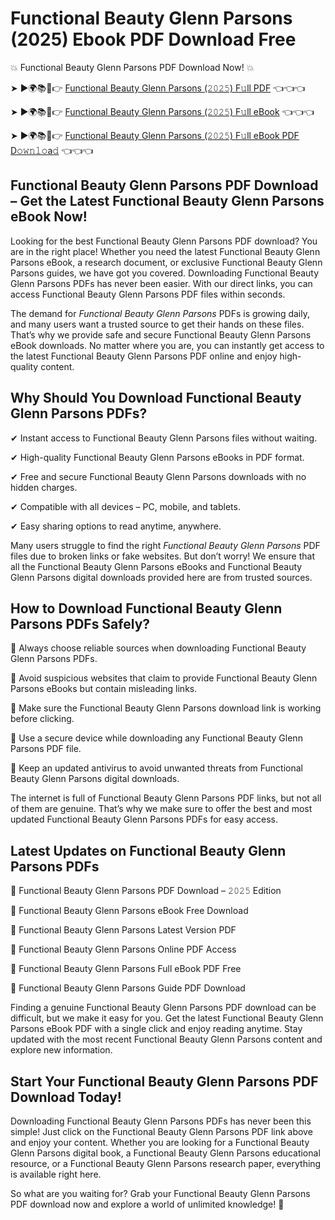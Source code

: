 # Functional Beauty Glenn Parsons (2025) Ebook PDF Download Free

💥 Functional Beauty Glenn Parsons PDF Download Now! 💥

➤ ►🌍📚📱👉 [Functional Beauty Glenn Parsons (𝟸𝟶𝟸𝟻) F𝚞ll PDF](https://getpdf.xyz/functional-beauty-glenn-parsons) 👈👈👈


➤ ►🌍📚📱👉 [Functional Beauty Glenn Parsons (𝟸𝟶𝟸𝟻) F𝚞ll eBook](https://getpdf.xyz/functional-beauty-glenn-parsons) 👈👈👈


➤ ►🌍📚📱👉 [Functional Beauty Glenn Parsons (𝟸𝟶𝟸𝟻) F𝚞ll eBook PDF D𝚘𝚠𝚗𝚕𝚘a𝚍](https://getpdf.xyz/functional-beauty-glenn-parsons) 👈👈👈


## Functional Beauty Glenn Parsons PDF Download – Get the Latest Functional Beauty Glenn Parsons eBook Now!

Looking for the best Functional Beauty Glenn Parsons PDF download? You are in the right place! Whether you need the latest Functional Beauty Glenn Parsons eBook, a research document, or exclusive Functional Beauty Glenn Parsons guides, we have got you covered. Downloading Functional Beauty Glenn Parsons PDFs has never been easier. With our direct links, you can access Functional Beauty Glenn Parsons PDF files within seconds.

The demand for *Functional Beauty Glenn Parsons* PDFs is growing daily, and many users want a trusted source to get their hands on these files. That’s why we provide safe and secure Functional Beauty Glenn Parsons eBook downloads. No matter where you are, you can instantly get access to the latest Functional Beauty Glenn Parsons PDF online and enjoy high-quality content.

## Why Should You Download Functional Beauty Glenn Parsons PDFs?

✔ Instant access to Functional Beauty Glenn Parsons files without waiting.

✔ High-quality Functional Beauty Glenn Parsons eBooks in PDF format.

✔ Free and secure Functional Beauty Glenn Parsons downloads with no hidden charges.

✔ Compatible with all devices – PC, mobile, and tablets.

✔ Easy sharing options to read anytime, anywhere.

Many users struggle to find the right *Functional Beauty Glenn Parsons* PDF files due to broken links or fake websites. But don’t worry! We ensure that all the Functional Beauty Glenn Parsons eBooks and Functional Beauty Glenn Parsons digital downloads provided here are from trusted sources.

## How to Download Functional Beauty Glenn Parsons PDFs Safely?

📌 Always choose reliable sources when downloading Functional Beauty Glenn Parsons PDFs.

📌 Avoid suspicious websites that claim to provide Functional Beauty Glenn Parsons eBooks but contain misleading links.

📌 Make sure the Functional Beauty Glenn Parsons download link is working before clicking.

📌 Use a secure device while downloading any Functional Beauty Glenn Parsons PDF file.

📌 Keep an updated antivirus to avoid unwanted threats from Functional Beauty Glenn Parsons digital downloads.

The internet is full of Functional Beauty Glenn Parsons PDF links, but not all of them are genuine. That’s why we make sure to offer the best and most updated Functional Beauty Glenn Parsons PDFs for easy access.

## Latest Updates on Functional Beauty Glenn Parsons PDFs

🔹 Functional Beauty Glenn Parsons PDF Download – 𝟸𝟶𝟸𝟻 Edition

🔹 Functional Beauty Glenn Parsons eBook Free Download

🔹 Functional Beauty Glenn Parsons Latest Version PDF

🔹 Functional Beauty Glenn Parsons Online PDF Access

🔹 Functional Beauty Glenn Parsons Full eBook PDF Free

🔹 Functional Beauty Glenn Parsons Guide PDF Download

Finding a genuine Functional Beauty Glenn Parsons PDF download can be difficult, but we make it easy for you. Get the latest Functional Beauty Glenn Parsons eBook PDF with a single click and enjoy reading anytime. Stay updated with the most recent Functional Beauty Glenn Parsons content and explore new information.

## Start Your Functional Beauty Glenn Parsons PDF Download Today!

Downloading Functional Beauty Glenn Parsons PDFs has never been this simple! Just click on the Functional Beauty Glenn Parsons PDF link above and enjoy your content. Whether you are looking for a Functional Beauty Glenn Parsons digital book, a Functional Beauty Glenn Parsons educational resource, or a Functional Beauty Glenn Parsons research paper, everything is available right here.

So what are you waiting for? Grab your Functional Beauty Glenn Parsons PDF download now and explore a world of unlimited knowledge! 🚀